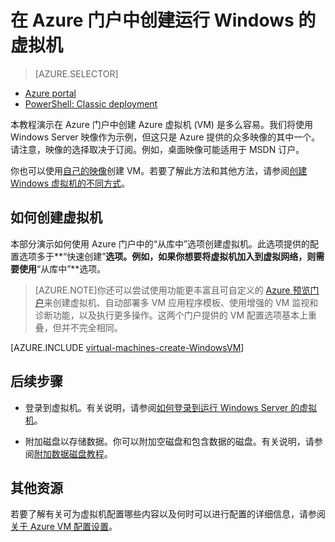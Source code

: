 <properties
	pageTitle="创建在 Azure 中运行 Windows 的虚拟机"
	description="在 Azure 门户中创建 Windows 虚拟机。"
	services="virtual-machines"
	documentationCenter=""
	authors="KBDAzure"
	manager="timlt"
	editor=""
	tags="azure-service-management"/>

<tags
	ms.service="virtual-machines"
	ms.date="08/11/2015"
	wacn.date="09/18/2015"/>

# 在 Azure 门户中创建运行 Windows 的虚拟机

> [AZURE.SELECTOR]
- [Azure portal](/documentation/articles/virtual-machines-windows-tutorial-classic-portal)
- [PowerShell: Classic deployment](/documentation/articles/virtual-machines-ps-create-preconfigure-windows-vms)


本教程演示在 Azure 门户中创建 Azure 虚拟机 (VM) 是多么容易。我们将使用 Windows Server 映像作为示例，但这只是 Azure 提供的众多映像的其中一个。请注意，映像的选择取决于订阅。例如，桌面映像可能适用于 MSDN 订户。

你也可以使用[自己的映像](/documentation/articles/virtual-machines-create-upload-vhd-windows-server)创建 VM。若要了解此方法和其他方法，请参阅[创建 Windows 虚拟机的不同方式](/documentation/articles/virtual-machines-windows-choices-create-vm)。


## <a id="createvirtualmachine"> </a>如何创建虚拟机

本部分演示如何使用 Azure 门户中的“从库中”选项创建虚拟机。此选项提供的配置选项多于**“快速创建”**选项。例如，如果你想要将虚拟机加入到虚拟网络，则需要使用**“从库中”**选项。

> [AZURE.NOTE]你还可以尝试使用功能更丰富且可自定义的 [Azure 预览门户](https://manage.windowsazure.cn)来创建虚拟机、自动部署多 VM 应用程序模板、使用增强的 VM 监视和诊断功能，以及执行更多操作。这两个门户提供的 VM 配置选项基本上重叠，但并不完全相同。

[AZURE.INCLUDE [virtual-machines-create-WindowsVM](../includes/virtual-machines-create-windowsvm.md)]

## 后续步骤

- 登录到虚拟机。有关说明，请参阅[如何登录到运行 Windows Server 的虚拟机](/documentation/articles/virtual-machines-log-on-windows-server)。

- 附加磁盘以存储数据。你可以附加空磁盘和包含数据的磁盘。有关说明，请参阅[附加数据磁盘教程](/documentation/articles/storage-windows-attach-disk)。

## 其他资源

若要了解有关可为虚拟机配置哪些内容以及何时可以进行配置的详细信息，请参阅[关于 Azure VM 配置设置](http://msdn.microsoft.com/zh-cn/library/azure/dn763935.aspx)。

<!---HONumber=70-->